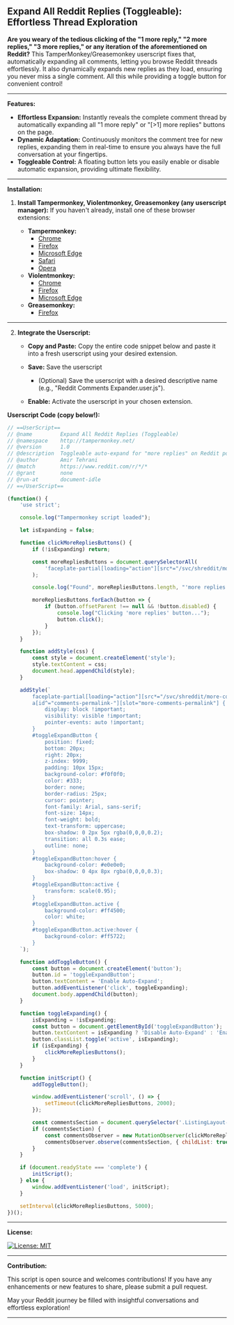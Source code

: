 ## Expand All Reddit Replies (Toggleable): Effortless Thread Exploration

**Are you weary of the tedious clicking of the "1 more reply," "2 more replies," "3 more replies," or any iteration of the aforementioned on Reddit?** This TamperMonkey/Greasemonkey userscript fixes that, automatically expanding all comments, letting you browse Reddit threads effortlessly. It also dynamically expands new replies as they load, ensuring you never miss a single comment. All this while providing a toggle button for convenient control!


---

**Features:**

* **Effortless Expansion:** Instantly reveals the complete comment thread by automatically expanding all "1 more reply" or "[>1] more replies" buttons on the page.
* **Dynamic Adaptation:** Continuously monitors the comment tree for new replies, expanding them in real-time to ensure you always have the full conversation at your fingertips.
* **Toggleable Control:** A floating button lets you easily enable or disable automatic expansion, providing ultimate flexibility.
---

**Installation:**

1. **Install Tampermonkey, Violentmonkey, Greasemonkey (any userscript manager):** If you haven't already, install one of these browser extensions:

    * **Tampermonkey:**
        * [Chrome](https://chromewebstore.google.com/detail/tampermonkey/dhdgffkkebhmkfjojejmpbldmpobfkfo)
        * [Firefox](https://addons.mozilla.org/en-US/firefox/addon/tampermonkey/)
        * [Microsoft Edge](https://microsoftedge.microsoft.com/addons/detail/iikmkjmpaadaobahmlepeloendndfphd)
        * [Safari](https://apps.apple.com/us/app/tampermonkey/id1482490089)
        * [Opera](https://addons.opera.com/en/extensions/details/tampermonkey-beta/)
    * **Violentmonkey:**
        * [Chrome](https://chrome.google.com/webstore/detail/violent-monkey/jinjaccalgkegednnccohejagnlnfdag)
        * [Firefox](https://addons.mozilla.org/en-US/firefox/addon/greasemonkey/)
        * [Microsoft Edge](https://microsoftedge.microsoft.com/addons/detail/eeagobfjdenkkddmbclomhiblgggliao)
    * **Greasemonkey:**
        * [Firefox](https://addons.mozilla.org/en-US/firefox/addon/greasemonkey/)

---

2. **Integrate the Userscript:**

    * **Copy and Paste:** Copy the entire code snippet below and paste it into a fresh userscript using your desired extension.
    * **Save:** Save the userscript
       * (Optional) Save the userscript with a desired descriptive name (e.g., "Reddit Comments Expander.user.js").

    * **Enable:** Activate the userscript in your chosen extension.

**Userscript Code (copy below!):**

```javascript
// ==UserScript==
// @name         Expand All Reddit Replies (Toggleable)
// @namespace    http://tampermonkey.net/
// @version      1.0
// @description  Toggleable auto-expand for "more replies" on Reddit posts with an improved floating button
// @author       Amir Tehrani
// @match        https://www.reddit.com/r/*/*
// @grant        none
// @run-at       document-idle
// ==/UserScript==

(function() {
    'use strict';

    console.log("Tampermonkey script loaded");

    let isExpanding = false;

    function clickMoreRepliesButtons() {
        if (!isExpanding) return;

        const moreRepliesButtons = document.querySelectorAll(
            'faceplate-partial[loading="action"][src*="/svc/shreddit/more-comments/"] > div > button[type="button"], a[id^="comments-permalink-"][slot="more-comments-permalink"]'
        );

        console.log("Found", moreRepliesButtons.length, "'more replies' buttons");

        moreRepliesButtons.forEach(button => {
            if (button.offsetParent !== null && !button.disabled) {
                console.log("Clicking 'more replies' button...");
                button.click();
            }
        });
    }

    function addStyle(css) {
        const style = document.createElement('style');
        style.textContent = css;
        document.head.appendChild(style);
    }

    addStyle(`
        faceplate-partial[loading="action"][src*="/svc/shreddit/more-comments/"] > div > button[type="button"],
        a[id^="comments-permalink-"][slot="more-comments-permalink"] {
            display: block !important;
            visibility: visible !important;
            pointer-events: auto !important;
        }
        #toggleExpandButton {
            position: fixed;
            bottom: 20px;
            right: 20px;
            z-index: 9999;
            padding: 10px 15px;
            background-color: #f0f0f0;
            color: #333;
            border: none;
            border-radius: 25px;
            cursor: pointer;
            font-family: Arial, sans-serif;
            font-size: 14px;
            font-weight: bold;
            text-transform: uppercase;
            box-shadow: 0 2px 5px rgba(0,0,0,0.2);
            transition: all 0.3s ease;
            outline: none;
        }
        #toggleExpandButton:hover {
            background-color: #e0e0e0;
            box-shadow: 0 4px 8px rgba(0,0,0,0.3);
        }
        #toggleExpandButton:active {
            transform: scale(0.95);
        }
        #toggleExpandButton.active {
            background-color: #ff4500;
            color: white;
        }
        #toggleExpandButton.active:hover {
            background-color: #ff5722;
        }
    `);

    function addToggleButton() {
        const button = document.createElement('button');
        button.id = 'toggleExpandButton';
        button.textContent = 'Enable Auto-Expand';
        button.addEventListener('click', toggleExpanding);
        document.body.appendChild(button);
    }

    function toggleExpanding() {
        isExpanding = !isExpanding;
        const button = document.getElementById('toggleExpandButton');
        button.textContent = isExpanding ? 'Disable Auto-Expand' : 'Enable Auto-Expand';
        button.classList.toggle('active', isExpanding);
        if (isExpanding) {
            clickMoreRepliesButtons();
        }
    }

    function initScript() {
        addToggleButton();

        window.addEventListener('scroll', () => {
            setTimeout(clickMoreRepliesButtons, 2000);
        });

        const commentsSection = document.querySelector('.ListingLayout-outerContainer');
        if (commentsSection) {
            const commentsObserver = new MutationObserver(clickMoreRepliesButtons);
            commentsObserver.observe(commentsSection, { childList: true, subtree: true });
        }
    }

    if (document.readyState === 'complete') {
        initScript();
    } else {
        window.addEventListener('load', initScript);
    }

    setInterval(clickMoreRepliesButtons, 5000);
})();
```

---

**License:**

[![License: MIT](https://img.shields.io/badge/License-MIT-blue.svg)](https://opensource.org/licenses/MIT)

---

**Contribution:**

This script is open source and welcomes contributions! If you have any enhancements or new features to share, please submit a pull request. 

May your Reddit journey be filled with insightful conversations and effortless exploration!

---
